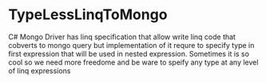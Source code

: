 # TypeLessLinqToMongo
C# Mongo Driver has linq specification that allow write linq code that cobverts to mongo query but implementation of it requre to specify type in first expression that will be used in nested expression. Sometimes it is so cool so we need more freedome and be ware to speify any type at any level of linq expressions
